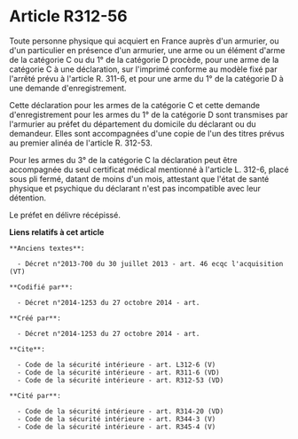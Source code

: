 # Article R312-56

Toute personne physique qui acquiert en France auprès d'un armurier, ou d'un particulier en présence d'un armurier, une arme
ou un élément d'arme de la catégorie C ou du 1° de la catégorie D procède, pour une arme de la catégorie C à une déclaration,
sur l'imprimé conforme au modèle fixé par l'arrêté prévu à l'article R. 311-6, et pour une arme du 1° de la catégorie D à une
demande d'enregistrement. 

Cette déclaration pour les armes de la catégorie C et cette demande d'enregistrement pour les armes du 1° de la catégorie D
sont transmises par l'armurier au préfet du département du domicile du déclarant ou du demandeur. Elles sont accompagnées
d'une copie de l'un des titres prévus au premier alinéa de l'article R. 312-53. 

Pour les armes du 3° de la catégorie C la déclaration peut être accompagnée du seul certificat médical mentionné à l'article
L. 312-6, placé sous pli fermé, datant de moins d'un mois, attestant que l'état de santé physique et psychique du déclarant
n'est pas incompatible avec leur détention. 

Le préfet en délivre récépissé.

**Liens relatifs à cet article**

	**Anciens textes**:

	  - Décret n°2013-700 du 30 juillet 2013 - art. 46 ecqc l'acquisition (VT)

	**Codifié par**:

	  - Décret n°2014-1253 du 27 octobre 2014 - art.

	**Créé par**:

	  - Décret n°2014-1253 du 27 octobre 2014 - art.

	**Cite**:

	  - Code de la sécurité intérieure - art. L312-6 (V)
	  - Code de la sécurité intérieure - art. R311-6 (VD)
	  - Code de la sécurité intérieure - art. R312-53 (VD)

	**Cité par**:

	  - Code de la sécurité intérieure - art. R314-20 (VD)
	  - Code de la sécurité intérieure - art. R344-3 (V)
	  - Code de la sécurité intérieure - art. R345-4 (V)

